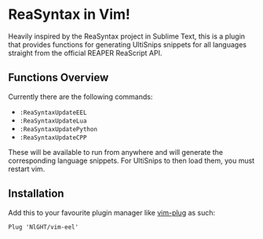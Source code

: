 # ReaSyntax in Vim!
Heavily inspired by the ReaSyntax project in Sublime Text, this is a plugin that provides functions for generating UltiSnips snippets for all languages straight from the official REAPER ReaScript API.

## Functions Overview
Currently there are the following commands:
- `:ReaSyntaxUpdateEEL`
- `:ReaSyntaxUpdateLua`
- `:ReaSyntaxUpdatePython`
- `:ReaSyntaxUpdateCPP`

These will be available to run from anywhere and will generate the corresponding language snippets. For UltiSnips to then load them, you must restart vim.

## Installation
Add this to your favourite plugin manager like [vim-plug](https://github.com/junegunn/vim-plug) as such:
```vim
Plug 'NlGHT/vim-eel'
```
